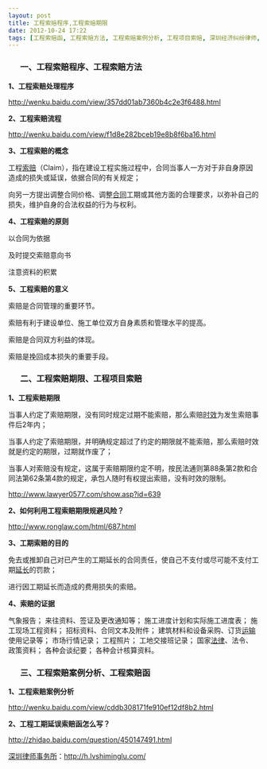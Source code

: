 ```yaml
---
layout: post
title: 工程索赔程序,工程索赔期限
date: 2012-10-24 17:22
tags: [工程索赔函, 工程索赔方法, 工程索赔案例分析, 工程项目索赔, 深圳经济纠纷律师, 索赔]
---
```

<ol>
<h3>一、工程索赔程序、工程索赔方法</h3>
</ol>
<strong>1、工程索赔处理程序</strong>

http://wenku.baidu.com/view/357dd01ab7360b4c2e3f6488.html

<strong>2、工程索赔流程</strong>

http://wenku.baidu.com/view/f1d8e282bceb19e8b8f6ba16.html

<strong>3、工程索赔的概念</strong>

工程<a href="http://h.lvshiminglu.com/law/tag/%e7%b4%a2%e8%b5%94">索赔</a>（Claim），指在建设工程实施过程中，合同当事人一方对于非自身原因造成的损失或延误，依据合同的有关规定；

向另一方提出调整合同价格、调整<a href="http://h.lvshiminglu.com/law/category/contract">合同</a>工期或其他方面的合理要求，以弥补自己的损失，维护自身的合法权益的行为与权利。

<strong>4、工程索赔的原则</strong>

以合同为依据

及时提交索赔意向书

注意资料的积累

<strong>5、工程索赔的意义</strong>

索赔是合同管理的重要环节。

索赔有利于建设单位、施工单位双方自身素质和管理水平的提高。

索赔是合同双方利益的体现。

索赔是挽回成本损失的重要手段。
<ol>
<h3>二、工程索赔期限、工程项目索赔</h3>
</ol>
<strong>1、工程索赔期限</strong>

当事人约定了索赔期限，没有同时规定过期不能索赔，那么索赔<a href="http://h.lvshiminglu.com/law/881.html">时效</a>为发生索赔事件后2年内；

当事人约定了索赔期限，并明确规定超过了约定的期限就不能索赔，那么索赔时效就是约定的期限，过期就作废了；

当事人对索赔没有规定，这属于索赔期限约定不明，按民法通则第88条第2款和合同法第62条第4款的规定，承包人随时有权提出索赔，没有时效的限制。

http://www.lawyer0577.com/show.asp?id=639

<strong>2、如何利用工程索赔期限规避风险？</strong>

http://www.ronglaw.com/html/687.html

<strong>3、工期索赔的目的</strong>

免去或推卸自己对已产生的工期延长的合同责任，使自己不支付或尽可能不支付工期<a href="http://h.lvshiminglu.com/law/722.html">延长</a>的罚款；

进行因工期延长而造成的费用损失的索赔。

<strong>4、索赔的证据 </strong>

气象报告；
来往资料、签证及更改通知等；
施工进度计划和实际施工进度表；
施工现场工程资料；
招标资料、合同文本及附件；
建筑材料和设备采购、订货<a href="http://h.lvshiminglu.com/law/772.html">运输</a>使用记录等；
市场行情记录；
工程照片；
工地交接班记录；
国家<a href="http://h.lvshiminglu.com/law/762.html">法律</a>、法令、政策资料；
各种会谈纪要；
各种会计核算资料。
<ol>
<h3>三、工程索赔案例分析、工程索赔函</h3>
</ol>
<strong>1、工程索赔案例分析</strong>

http://wenku.baidu.com/view/cddb308171fe910ef12df8b2.html

<strong>2、工程工期延误索赔函怎么写？</strong>

http://zhidao.baidu.com/question/450147491.html

<a href="http://h.lvshiminglu.com/">深圳律师事务所</a>：<a href="http://h.lvshiminglu.com/">http://h.lvshiminglu.com/</a>


